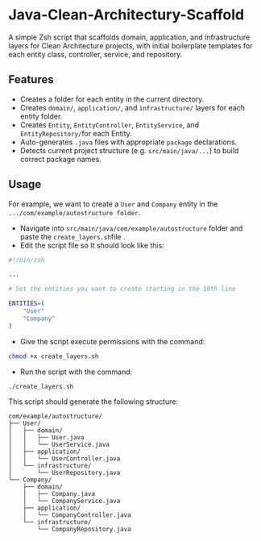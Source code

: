 # Java-Clean-Architectury-Scaffold
A simple Zsh script that scaffolds domain, application, and infrastructure layers for Clean Architecture projects, with initial boilerplate templates for each entity class, controller, service, and repository.

## Features
- Creates a folder for each entity in the current directory.
- Creates `domain/`, `application/`, and `infrastructure/` layers for each entity folder.
- Creates `Entity`, `EntityController`, `EntityService`, and `EntityRepository/`for each Entity.
- Auto-generates `.java` files with appropriate `package` declarations.
- Detects current project structure (e.g. `src/main/java/...`) to build correct package names.

## Usage
For example, we want to create a `User` and `Company` entity in the `.../com/example/autostructure folder`.
- Navigate into `src/main/java/com/example/autostructure` folder and paste the `create_layers.sh`file .
- Edit the script file so It should look like this:

```bash
#!/bin/zsh

...

# Set the entities you want to create starting in the 10th line

ENTITIES=(
    "User"
    "Company"
)

````
- Give the script execute permissions with the command:
```bash
chmod +x create_layers.sh
```
- Run the script with the command:
```bash
./create_layers.sh
```

This script should generate the following structure:
```
com/example/autostructure/
├── User/
│   ├── domain/
│   │   ├── User.java
│   │   └── UserService.java
│   ├── application/
│   │   └── UserController.java
│   └── infrastructure/
│       └── UserRepository.java
└── Company/
    ├── domain/
    │   ├── Company.java
    │   └── CompanyService.java
    ├── application/
    │   └── CompanyController.java
    └── infrastructure/
        └── CompanyRepository.java
```
